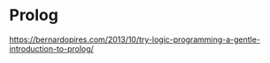 # Prolog
<https://bernardopires.com/2013/10/try-logic-programming-a-gentle-introduction-to-prolog/>

